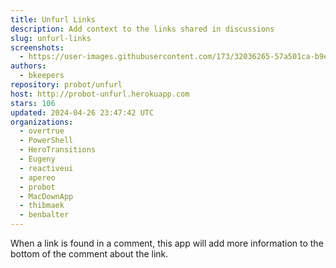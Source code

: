 ```yaml
---
title: Unfurl Links
description: Add context to the links shared in discussions
slug: unfurl-links
screenshots:
  - https://user-images.githubusercontent.com/173/32036265-57a501ca-b9e4-11e7-9db3-52374fb7290c.png
authors:
  - bkeepers
repository: probot/unfurl
host: http://probot-unfurl.herokuapp.com
stars: 106
updated: 2024-04-26 23:47:42 UTC
organizations:
  - overtrue
  - PowerShell
  - HeroTransitions
  - Eugeny
  - reactiveui
  - apereo
  - probot
  - MacDownApp
  - thibmaek
  - benbalter
---
```


When a link is found in a comment, this app will add more information to the bottom of the comment about the link.
